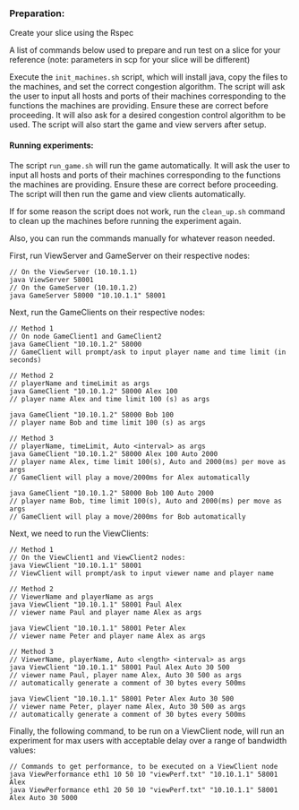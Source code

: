 ### Preparation:

Create your slice using the Rspec

A list of commands below used to prepare and run test on a slice
for your reference (note: parameters in scp for your slice will be different)

Execute the `init_machines.sh` script, which will install java, copy the files to the machines, and set the correct congestion algorithm. The script will ask the user to input all hosts and ports of their machines corresponding to the functions the machines are providing. Ensure these are correct before proceeding. It will also ask for a desired congestion control algorithm to be used. The script will also start the game and view servers after setup.

#### Running experiments:

The script `run_game.sh` will run the game automatically. It will ask the user to input all hosts and ports of their machines corresponding to the functions the machines are providing. Ensure these are correct before proceeding. The script will then run the game and view clients automatically.

If for some reason the script does not work, run the `clean_up.sh` command to clean up the machines before running the experiment again.

Also, you can run the commands manually for whatever reason needed.

First, run ViewServer and GameServer on their respective nodes:

```
// On the ViewServer (10.10.1.1)
java ViewServer 58001 
// On the GameServer (10.10.1.2)
java GameServer 58000 "10.10.1.1" 58001
```


Next, run the GameClients on their respective nodes:

```
// Method 1
// On node GameClient1 and GameClient2
java GameClient "10.10.1.2" 58000
// GameClient will prompt/ask to input player name and time limit (in seconds)

// Method 2
// playerName and timeLimit as args
java GameClient "10.10.1.2" 58000 Alex 100
// player name Alex and time limit 100 (s) as args

java GameClient "10.10.1.2" 58000 Bob 100
// player name Bob and time limit 100 (s) as args

// Method 3
// playerName, timeLimit, Auto <interval> as args
java GameClient "10.10.1.2" 58000 Alex 100 Auto 2000
// player name Alex, time limit 100(s), Auto and 2000(ms) per move as args
// GameClient will play a move/2000ms for Alex automatically 

java GameClient "10.10.1.2" 58000 Bob 100 Auto 2000
// player name Bob, time limit 100(s), Auto and 2000(ms) per move as args
// GameClient will play a move/2000ms for Bob automatically 
```

Next, we need to run the ViewClients: 

```
// Method 1
// On the ViewClient1 and ViewClient2 nodes:
java ViewClient "10.10.1.1" 58001
// ViewClient will prompt/ask to input viewer name and player name

// Method 2
// ViewerName and playerName as args
java ViewClient "10.10.1.1" 58001 Paul Alex 
// viewer name Paul and player name Alex as args

java ViewClient "10.10.1.1" 58001 Peter Alex 
// viewer name Peter and player name Alex as args

// Method 3
// ViewerName, playerName, Auto <length> <interval> as args
java ViewClient "10.10.1.1" 58001 Paul Alex Auto 30 500
// viewer name Paul, player name Alex, Auto 30 500 as args
// automatically generate a comment of 30 bytes every 500ms

java ViewClient "10.10.1.1" 58001 Peter Alex Auto 30 500
// viewer name Peter, player name Alex, Auto 30 500 as args
// automatically generate a comment of 30 bytes every 500ms
```


Finally, the following command, to be run on a ViewClient node, will run an experiment for max users with acceptable delay over a range of bandwidth values: 

```
// Commands to get performance, to be executed on a ViewClient node
java ViewPerformance eth1 10 50 10 "viewPerf.txt" "10.10.1.1" 58001 Alex
java ViewPerformance eth1 20 50 10 "viewPerf.txt" "10.10.1.1" 58001 Alex Auto 30 5000
```